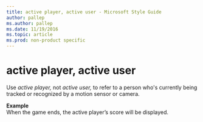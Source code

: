 ```yaml
---
title: active player, active user - Microsoft Style Guide
author: pallep
ms.author: pallep
ms.date: 11/19/2016
ms.topic: article
ms.prod: non-product specific
---
```


# active player, active user

Use *active player,* not *active user,* to refer to a person who's currently being tracked or recognized by a motion sensor or camera.

**Example**  
When the game ends, the active player’s score will be displayed.
